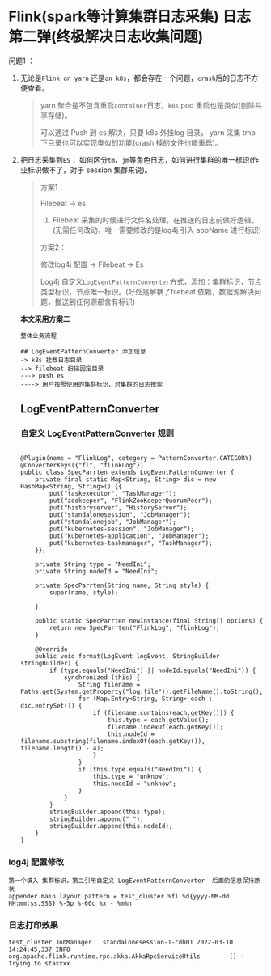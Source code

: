 # Flink(spark等计算集群日志采集) 日志第二弹(终极解决日志收集问题)

问题1 ：

1. 无论是`Flink on yarn` 还是`on k8s`，都会存在一个问题，`crash`后的日志不方便查看。

   > yarn 聚合是不包含重启`container`日志，`k8s` pod 重启也是类似(刨除共享存储)。
   >
   > 可以通过 Push 到 es 解决，只要 k8s 外挂log 目录， yarn 采集 tmp 下目录也可以实现类似的功能(crash 掉的文件也能重启)。

2. 把日志采集到`ES` ，如何区分`tm`，`jm`等角色日志，如何进行集群的唯一标识(作业标识做不了，对于 session 集群来说)。

   > 方案1：
   >
   > Filebeat -> es
   >
   > 1. Filebeat 采集的时候进行文件名处理，在推送的日志前做好逻辑。(无需任何改动，唯一需要修改的是log4j 引入 appName 进行标识)
   >
   > 方案2：
   >
   > 修改log4j 配置 -> Filebeat -> Es
   >
   > Log4j 自定义`LogEventPatternConverter`方式，添加：集群标识，节点类型标识，节点唯一标识。(好处是解耦了filebeat 依赖，数据源解决问题，推送到任何源都含有标识)

   **本文采用方案二**

   ```
   整体业务流程
   
   ## LogEventPatternConverter 添加信息
   -> k8s 挂载日志目录
   --> filebeat 扫描固定目录 
   ---> push es
   ----> 用户按照使用的集群标识，对集群的日志搜索
   ```

   ## LogEventPatternConverter 

   ### 自定义 LogEventPatternConverter 规则

   ```
   
   @Plugin(name = "FlinkLog", category = PatternConverter.CATEGORY)
   @ConverterKeys({"fl", "flinkLog"})
   public class SpecParrten extends LogEventPatternConverter {
       private final static Map<String, String> dic = new HashMap<String, String>() {{
           put("taskexecutor", "TaskManager");
           put("zookeeper", "FlinkZooKeeperQuorumPeer");
           put("historyserver", "HistoryServer");
           put("standalonesession", "JobManager");
           put("standalonejob", "JobManager");
           put("kubernetes-session", "JobManager");
           put("kubernetes-application", "JobManager");
           put("kubernetes-taskmanager", "TaskManager");
       }};
   
       private String type = "NeedIni";
       private String nodeId = "NeedIni";
   
       private SpecParrten(String name, String style) {
           super(name, style);
   
       }
   
       public static SpecParrten newInstance(final String[] options) {
           return new SpecParrten("FlinkLog", "flinkLog");
       }
   
       @Override
       public void format(LogEvent logEvent, StringBuilder stringBuilder) {
           if (type.equals("NeedIni") || nodeId.equals("NeedIni")) {
               synchronized (this) {
                   String filename = Paths.get(System.getProperty("log.file")).getFileName().toString();
                   for (Map.Entry<String, String> each : dic.entrySet()) {
                       if (filename.contains(each.getKey())) {
                           this.type = each.getValue();
                           filename.indexOf(each.getKey());
                           this.nodeId = filename.substring(filename.indexOf(each.getKey()), filename.length() - 4);
                       }
                   }
                   if (this.type.equals("NeedIni")) {
                       this.type = "unknow";
                       this.nodeId = "unknow";
                   }
               }
           }
           stringBuilder.append(this.type);
           stringBuilder.append(" ");
           stringBuilder.append(this.nodeId);
       }
   }
   
   ```

### log4j 配置修改

```
第一个填入 集群标识，第二引用自定义 LogEventPatternConverter  后面的信息保持原状
appender.main.layout.pattern = test_cluster %fl %d{yyyy-MM-dd HH:mm:ss,SSS} %-5p %-60c %x - %m%n

```

### 日志打印效果

```
test_cluster JobManager   standalonesession-1-cdh01 2022-03-10 14:24:45,337 INFO  org.apache.flink.runtime.rpc.akka.AkkaRpcServiceUtils        [] - Trying to staxxxx
```

   